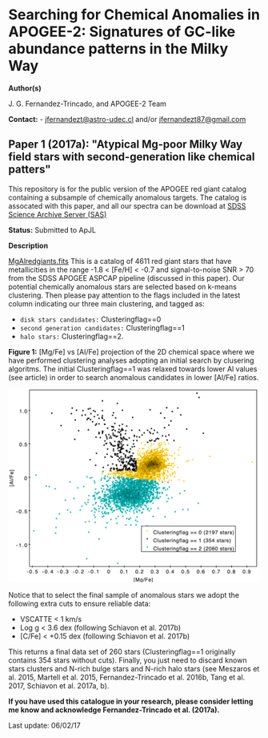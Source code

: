 Searching for Chemical Anomalies in APOGEE-2: Signatures of GC-like abundance patterns in the Milky Way
====


**Author(s)** 

J. G. Fernandez-Trincado, and APOGEE-2 Team

**Contact:** - jfernandezt@astro-udec.cl and/or jfernandezt87@gmail.com

   **Paper 1 (2017a): "Atypical Mg-poor Milky Way field stars with second-generation like chemical patters"**
---

This repository is for the public version of the APOGEE red giant catalog containing a subsample of chemically anomalous targets. The catalog is assocated with this paper, and all our spectra can be download at [SDSS Science Archive Server (SAS)](https://dr13.sdss.org/home) 

**Status:** Submitted to ApJL

**Description**

[MgAlredgiants.fits](https://dr13.sdss.org/home) This is a catalog of 4611 red giant stars that have metallicities in the range -1.8 < [Fe/H] < -0.7 and signal-to-noise SNR > 70 from the SDSS APOGEE ASPCAP pipeline (discussed in this paper). Our potential chemically anomalous stars are selected based on k-means clustering. Then please pay attention to the flags included in the latest column indicating our three main clustering, and tagged as:

  * `disk stars candidates:` Clusteringflag==0
  * `second generation candidates:` Clusteringflag==1
  * `halo stars:` Clusteringflag==2.

**Figure 1:** [Mg/Fe] vs [Al/Fe] projection of the 2D chemical space where we have performed clustering analyses adopting an initial search by clusering algoritms. The initial Clusteringflag==1 was relaxed towards lower Al values (see article) in order to search anomalous candidates in lower [Al/Fe] ratios. 

![k-means](https://github.com/Fernandez-Trincado/ChemicalAnomalies/blob/master/clustering.png)

Notice that to select the final sample of anomalous stars we adopt the following extra cuts to ensure reliable data: 

  * VSCATTE < 1 km/s
  * Log g < 3.6 dex (following Schiavon et al. 2017b)
  * [C/Fe] < +0.15 dex (following Schiavon et al. 2017b)

This returns a final data set of 260 stars (Clusteringflag==1 originally contains 354 stars without cuts). Finally, you just need to discard known stars clusters and N-rich bulge stars and N-rich halo stars (see Meszaros et al. 2015, Martell et al. 2015, Fernandez-Trincado et al. 2016b, Tang et al. 2017, Schiavon et al. 2017a, b).

**If you have used this catalogue in your research, please consider letting me know and acknowledge Fernandez-Trincado et al. (2017a).**



Last update: 06/02/17


